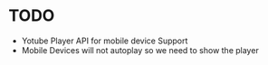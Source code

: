# TODO
- Yotube Player API for mobile device Support
- Mobile Devices will not autoplay so we need to show the player
